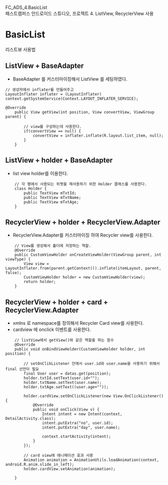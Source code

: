  FC_ADS_4.BasicList  <br/>
패스트캠퍼스 안드로이드 스튜디오, 프로젝트 4. ListView, RecyclerView 사용

# BasicList
리스트뷰 사용법

##  ListView + BaseAdapter
* BaseAdapter 를 커스터마이징해서 ListView 를 세팅하였다.
```
// 생성자에서 inflater를 만들어주고
LayoutInflater inflater = (LayoutInflater) context.getSystemService(Context.LAYOUT_INFLATER_SERVICE);

@Override
    public View getView(int position, View convertView, ViewGroup parent) {

        // view를 구성하는데 사용한다.
        if(convertView == null) {
            convertView = inflater.inflate(R.layout.list_item, null);
        }
    }
```
##  ListView + holder + BaseAdapter
* list view holder를 이용한다.
```
    // 각 행에서 사용되는 위젯을 재사용하기 위한 Holder 클래스를 사용한다.
    class Holder {
        public TextView mTxtId;
        public TextView mTxtName;
        public TextView mTxtAge;
    }
```
##  RecyclerView + holder + RecyclerView.Adapter
* RecyclerView.Adapter를 커스터마이징 하여 Recycler view를 사용한다.

```
    // View를 생성해서 홀더에 저장하는 역할.
    @Override
    public CustomViewHolder onCreateViewHolder(ViewGroup parent, int viewType) {
        View view = LayoutInflater.from(parent.getContext()).inflate(itemLayout, parent, false);
        CustomViewHolder holder = new CustomViewHolder(view);
        return holder;
    }
```
##  RecyclerView + holder + card + RecyclerView.Adapter
* xmlns 로 namespace를 정의해서 Recycler Card view를 사용한다.
* cardview 에 onclick 이벤트를 사용한다.

```
    // listView에서 getView()와 같은 역할을 하는 함수
    @Override
    public void onBindViewHolder(CustomViewHolder holder, int position) {

        // setOnClikListener 안에서 user.id와 user.name을 사용하기 위해서 final 선언이 필요
        final User user = datas.get(position);
        holder.txtId.setText(user.id+"");
        holder.txtName.setText(user.name);
        holder.txtAge.setText((user.age+""));

        holder.cardView.setOnClickListener(new View.OnClickListener() {
            @Override
            public void onClick(View v) {
                Intent intent = new Intent(context, DetailActivity.class);
                intent.putExtra("no", user.id);
                intent.putExtra("day", user.name);

                context.startActivity(intent);
            }
        });

        // card view에 애니메이션 효과 사용
        Animation animation = AnimationUtils.loadAnimation(context, android.R.anim.slide_in_left);
        holder.cardView.setAnimation(animation);

    }
```
